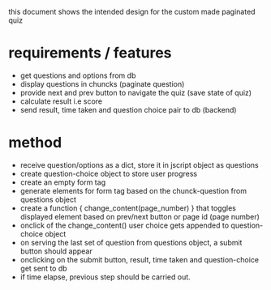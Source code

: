  this document shows the intended design for the custom made paginated quiz

# requirements / features
 * get questions and options from db 
 * display questions in chuncks (paginate question)
 * provide next and prev button to navigate the quiz (save state of quiz)
 * calculate result i.e score
 * send result, time taken and question choice pair to db (backend)

# method
 * receive question/options as a dict, store it in jscript object as questions
 * create question-choice object to store user progress
 * create an empty form tag
 * generate elements for form tag based on the chunck-question from questions object
 * create a function { change_content(page_number) } that toggles displayed element based on prev/next button or page id (page number)
 * onclick of the change_content() user choice gets appended to question-choice object
 * on serving the last set of question from questions object, a submit button should appear
 * onclicking on the submit button, result, time taken and question-choice get sent to db
 * if time elapse, previous step should be carried out.
